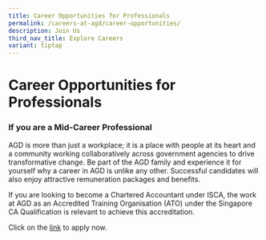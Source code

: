 ```yaml
---
title: Career Opportunities for Professionals
permalink: /careers-at-agd/career-opportunities/
description: Join Us
third_nav_title: Explore Careers
variant: tiptap
---
```

<h1>Career Opportunities for Professionals</h1>
<h3>If you are a Mid-Career Professional</h3>
<p>AGD is more than just a workplace; it is a place with people at its heart
and a community working collaboratively across government agencies to drive
transformative change. Be part of the AGD family and experience it for
yourself why a career in AGD is unlike any other. Successful candidates
will also enjoy attractive remuneration packages and benefits.</p>
<p></p>
<p>If you are looking to become a Chartered Accountant under ISCA, the work
at AGD as an Accredited Training Organisation (ATO) under the Singapore
CA Qualification is relevant to achieve this accreditation.</p>
<p>Click on the <a href="https://jobs.careers.gov.sg/?a=Accountant-General%27s+Department" rel="noopener nofollow" target="_blank">link</a> to
apply now.</p>